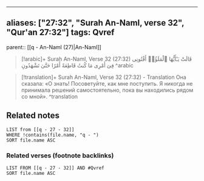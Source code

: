 
---
aliases: ["27:32", "Surah An-Naml, verse 32", "Qur'an 27:32"]
tags: Qvref
---

parent:: [[q - An-Naml (27)|An-Naml]]

> [!arabic]+ Surah An-Naml, Verse 32 (27:32)
> <span class="quran-arabic">قَالَتْ يَـٰٓأَيُّهَا ٱلْمَلَؤُا۟ أَفْتُونِى فِىٓ أَمْرِى مَا كُنتُ قَاطِعَةً أَمْرًا حَتَّىٰ تَشْهَدُونِ</span>
^arabic

> [!translation]+ Surah An-Naml, Verse 32 (27:32) - Translation
> Она сказала: «О знать! Посоветуйте, как мне поступить. Я никогда не принимала решений самостоятельно, пока вы находились рядом со мной».
^translation



## Related notes
```dataview
LIST from [[q - 27 - 32]]
WHERE !contains(file.name, "q - ")
SORT file.name ASC
```

### Related verses (footnote backlinks)
```dataview
LIST FROM [[q - 27 - 32]] AND #Qvref
SORT file.name ASC
```

